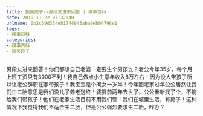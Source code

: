 ```yaml
---
title: 搞笑段子->男段友进来回答 | 糗事百科
date: 2019-11-22 03:32:40
urlname: 0b2c69d334eb1744943aba9eb04796e1
tags: 
- 糗事百科
categories:
- 糗事百科
- 搞笑段子
---
```

男段友进来回答！你们都想自己老婆一定要生个男孩么？老公今年35岁，每个月上班工资只有3000不到！我自己做点小生意年收入8万左右！因为没人带孩子所以让老公辞职在家带孩子！我宝宝是个闺女一岁半！今年回老家过年公公居然让我们生二胎意思是我们没儿子养老送终！婆婆前两年去世了，公公重新找了个，不能给我们带孩子！他们在老家生活目前不用我们管！我们在城里生活，有房子！这种情况下我觉得我们不适合生二胎，但是公公强烈要求生二胎，咋办？


